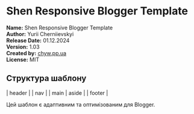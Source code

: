 # Shen Responsive Blogger Template

**Name:** Shen Responsive Blogger Template  
**Author:** Yurii Cherniievskyi  
**Release Date:** 01.12.2024  
**Version:** 1.03  
**Created by:** [chyw.pp.ua](https://chyw.pp.ua)  
**License:** MIT  

## Структура шаблону
| header |
| nav |
| main | aside |
| footer |

Цей шаблон є адаптивним та оптимізованим для Blogger.
